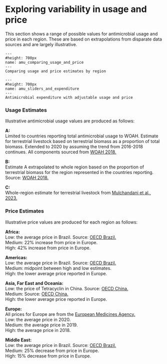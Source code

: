 # Exploring variability in usage and price
<p>
This section shows a range of possible values for antimicrobial usage and price in each region. These are based on extrapolations from disparate data sources and are largely illustrative.
</p>

```{figure} ../Images/amu_comparing_usage_and_price.png
---
#height: 700px
name: amu_comparing_usage_and_price
---
Comparing usage and price estimates by region
```

```{figure} ../Images/amu_sliders_and_expenditure.png
---
#height: 700px
name: amu_sliders_and_expenditure
---
Antimicrobial expenditure with adjustable usage and price
```

<h3>Usage Estimates</h3>
<p>
Illustrative antimicrobial usage values are produced as follows:
</p>

<p><b>A:</b><br />
Limited to countries reporting total antimicrobial usage to WOAH. Estimate for terrestrial livestock based on terrestrial biomass as a proportion of total biomass. Extended to 2020 by assuming the trend from 2016-2018 continues. All components sourced from <a href='https://www.woah.org/app/uploads/2022/06/a-sixth-annual-report-amu-final.pdf'>WOAH 2018.</a>
</p>

<p><b>B:</b><br />
Estimate A extrapolated to whole region based on the proportion of terrestrial biomass for the region represented in the countries reporting. Source: <a href='https://www.woah.org/app/uploads/2022/06/a-sixth-annual-report-amu-final.pdf'>WOAH 2018.</a>
</p>

<p><b>C:</b><br />
Whole-region estimate for terrestrial livestock from <a href='https://doi.org/10.1371/journal.pgph.0001305'>Mulchandani et al., 2023.</a>
</p>

<h3>Price Estimates</h3>
<p>
Illustrative price values are produced for each region as follows:
</p>

<p><b>Africa:</b><br />
Low: the average price in Brazil. Source: <a href='https://www.oecd-ilibrary.org/agriculture-and-food/antimicrobial-use-resistance-and-economic-benefits-and-costs-to-livestock-producers-in-brazil_27137b1e-en'>OECD Brazil.</a>
<br />
Medium: 22% increase from price in Europe.
<br />
High: 42% increase from price in Europe.
</p>

<p><b>Americas:</b><br />
Low: the average price in Brazil. Source: <a href='https://www.oecd-ilibrary.org/agriculture-and-food/antimicrobial-use-resistance-and-economic-benefits-and-costs-to-livestock-producers-in-brazil_27137b1e-en'>OECD Brazil.</a>
<br />
Medium: midpoint between high and low estimates.
<br />
High: the lower average price reported in Europe.
</p>

<p><b>Asia, Far East and Oceania:</b><br />
Low: the price of Tetracyclin in China. Source: <a href='https://one.oecd.org/document/TAD/CA/APM/WP(2018)19/FINAL/En/pdf'>OECD China.</a>
<br />
Medium: Source: <a href='https://one.oecd.org/document/TAD/CA/APM/WP(2018)19/FINAL/En/pdf'>OECD China.</a>
<br />
High: the lower average price reported in Europe.
</p>

<p><b>Europe:</b><br />
All prices for Europe are from the <a href='https://www.ema.europa.eu/en/documents/report/sales-veterinary-antimicrobial-agents-31-european-countries-2019-2020-trends-2010-2020-eleventh_en.pdf'>European Medicines Agency.</a>
<br />
Low: the average price in 2020.
<br />
Medium: the average price in 2019.
<br />
High: the average price in 2018.
</p>

<p><b>Middle East:</b><br />
Low: the average price in Brazil. Source: <a href='https://www.oecd-ilibrary.org/agriculture-and-food/antimicrobial-use-resistance-and-economic-benefits-and-costs-to-livestock-producers-in-brazil_27137b1e-en'>OECD Brazil.</a>
<br />
Medium: 25% decrease from price in Europe.
<br />
High: 15% decrease from price in Europe.
</p>
